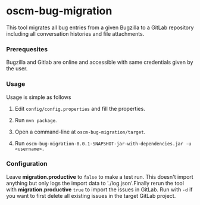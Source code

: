 <p align="center"><h1>oscm-bug-migration</h1></p> 
<p>This tool migrates all bug entries from a given Bugzilla to a GitLab repository including all conversation histories and file attachments. 
</p>
<h3>Prerequesites</h3>
<p>
Bugzilla and Gitlab are online and accessible with same credentials given by the user.  
</p>

<h3>Usage</h3>
<p>Usage is simple as follows<br>
  
1. Edit `config/config.properties` and fill the properties.   

2. Run ```mvn package```.  

3. Open a command-line at `oscm-bug-migration/target`.  

4. Run `oscm-bug-migration-0.0.1-SNAPSHOT-jar-with-dependencies.jar -u <username>.`  
</p>
<h3>Configuration</h3>

Leave **migration.productive** to `false` to make a test run. This doesn't import anything but only logs the import data to './log.json'.Finally rerun the tool with **migration.productive** `true` to import the issues in GitLab. Run with `-d` if you want to first delete all existing issues in the target GitLab project.

